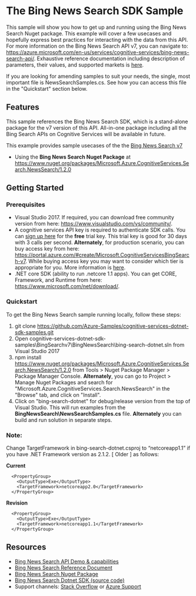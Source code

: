 # The Bing News Search SDK Sample

This sample will show you how to get up and running using the Bing News Search Nuget package. This example will cover a few usecases and hopefully express best practices for interacting with the data from this API. For more information on the Bing News Search API v7, you can navigate to: https://azure.microsoft.com/en-us/services/cognitive-services/bing-news-search-api/. Exhaustive reference documentation including description of parameters, their values, and supported markets is [here](https://docs.microsoft.com/en-us/rest/api/cognitiveservices/bing-news-api-v7-reference).

If you are looking for amending samples to suit your needs, the single, most important file is NewsSearchSamples.cs. See how you can access this file in the "Quickstart" section below.

## Features

This sample references the Bing News Search SDK, which is a stand-alone package for the v7 version of this API. All-in-one package including all the Bing Search APIs on Cognitive Services will be available in future.

This example provides sample usecases of the the [Bing News Search v7](https://azure.microsoft.com/en-us/services/cognitive-services/bing-news-search-api/)

* Using the **Bing News Search Nuget Package** at https://www.nuget.org/packages/Microsoft.Azure.CognitiveServices.Search.NewsSearch/1.2.0

## Getting Started

### Prerequisites

- Visual Studio 2017. If required, you can download free community version from here: https://www.visualstudio.com/vs/community/.
- A cognitive services API key is required to authenticate SDK calls. You can [sign up here](https://azure.microsoft.com/en-us/try/cognitive-services/?api=bing-news-search-api) for the **free** trial key. This trial key is good for 30 days with 3 calls per second. **Alternately**, for production scenario, you can buy access key from here: https://portal.azure.com/#create/Microsoft.CognitiveServicesBingSearch-v7. While buying access key you may want to consider which tier is appropriate for you. More information is [here](https://azure.microsoft.com/en-us/pricing/details/cognitive-services/search-api/news/). 
- .NET core SDK (ability to run .netcore 1.1 apps). You can get CORE, Framework, and Runtime from here: https://www.microsoft.com/net/download/. 

### Quickstart

To get the Bing News Search sample running locally, follow these steps:

1. git clone https://github.com/Azure-Samples/cognitive-services-dotnet-sdk-samples.git
2. Open cognitive-services-dotnet-sdk-samples\BingSearchv7\BingNewsSearch\bing-search-dotnet.sln from Visual Studio 2017
3. npm install https://www.nuget.org/packages/Microsoft.Azure.CognitiveServices.Search.NewsSearch/1.2.0 from Tools > Nuget Package Manager > Package Manager Console. **Alternately**, you can go to Project > Manage Nuget Packages and search for "Microsoft.Azure.CognitiveServices.Search.NewsSearch" in the "Browse" tab, and click on "Install". 
4. Click on "bing-search-dotnet" for debug/release version from the top of Visual Studio. This will run examples from the **BingNewsSearch\NewsSearchSamples.cs** file. **Alternately** you can build and run solution in separate steps.

### Note: 
Change TargetFramework in bing-search-dotnet.csproj to “netcoreapp1.1” if you have .NET Framework version as 2.1.2. [ Older ] as follows:

**Current**
````  
  <PropertyGroup>
    <OutputType>Exe</OutputType>
    <TargetFramework>netcoreapp2.0</TargetFramework>
  </PropertyGroup>
````
**Revision**
````
  <PropertyGroup>
    <OutputType>Exe</OutputType>
    <TargetFramework>netcoreapp1.1</TargetFramework>
  </PropertyGroup>
````
## Resources
- [Bing News Search API Demo & capabilities](https://azure.microsoft.com/en-us/services/cognitive-services/bing-news-search-api/)
- [Bing News Search Reference Document](https://docs.microsoft.com/en-us/rest/api/cognitiveservices/bing-news-api-v7-reference)
- [Bing News Search Nuget Package](https://www.nuget.org/packages/Microsoft.Azure.CognitiveServices.Search.NewsSearch/1.2.0)
- [Bing News Search Dotnet SDK (source code)](https://github.com/Azure/azure-sdk-for-net/tree/psSdkJson6/src/SDKs/CognitiveServices/dataPlane/Search/BingNewsSearch) 
- Support channels: [Stack Overflow](https://stackoverflow.com/questions/tagged/bing-search) or [Azure Support](https://azure.microsoft.com/en-us/support/options/)
